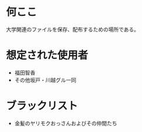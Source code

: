 # 何ここ
大学関連のファイルを保存、配布するための場所である。</br>

# 想定された使用者
- 福田智香
- その他坂戸・川越グル一同

# ブラックリスト
- 金髪のヤリモクおっさんおよびその仲間たち
